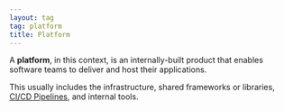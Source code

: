 ```yaml
---
layout: tag
tag: platform
title: Platform 
---
```


A **platform**, in this context, is an internally-built product that enables software teams to deliver and host their applications.

This usually includes the infrastructure, shared frameworks or libraries, [CI/CD Pipelines](/tags/ci-cd), and internal tools.